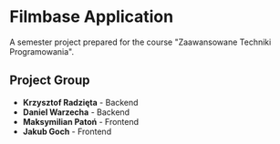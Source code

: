 # Filmbase Application
 
A semester project prepared for the course "Zaawansowane Techniki Programowania".
 
## Project Group
- **Krzysztof Radzięta** - Backend 
- **Daniel Warzecha**    - Backend
- **Maksymilian Patoń**  - Frontend
- **Jakub Goch**         - Frontend
 
